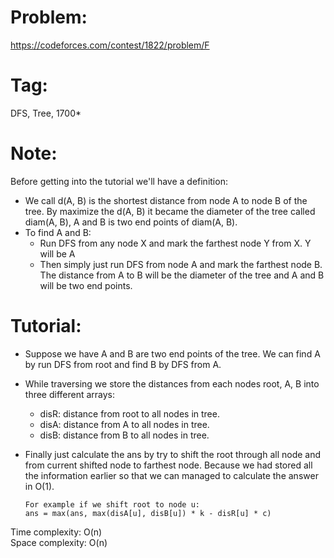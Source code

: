 # Problem: 
https://codeforces.com/contest/1822/problem/F
# Tag: 
DFS, Tree, 1700*
# Note:
Before getting into the tutorial we'll have a definition:
  - We call d(A, B) is the shortest distance from node A to node B of the tree. By maximize the d(A, B) it became the diameter of the tree called diam(A, B), A and B is two end points of diam(A, B).
  - To find A and B:
      + Run DFS from any node X and mark the farthest node Y from X. Y will be A
      + Then simply just run DFS from node A and mark the farthest node B. The distance from A to B will be the diameter of the tree and A and B will be two end points.

# Tutorial:
  - Suppose we have A and B are two end points of the tree. We can find A by run DFS from root and find B by DFS from A.
  - While traversing we store the distances from each nodes root, A, B into three different arrays:
      + disR: distance from root to all nodes in tree.
      + disA: distance from A to all nodes in tree.
      + disB: distance from B to all nodes in tree.
  - Finally just calculate the ans by try to shift the root through all node and from current shifted node to farthest node. Because we had stored all the information earlier so that we can managed to calculate the answer in O(1).

        For example if we shift root to node u:
        ans = max(ans, max(disA[u], disB[u]) * k - disR[u] * c)

Time complexity: O(n)<br>
Space complexity: O(n)
